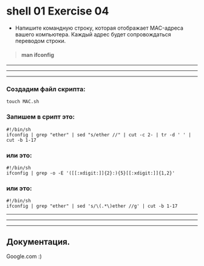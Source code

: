 # shell 01 Exercise 04

 - Напишите командную строку, которая отображает MAC-адреса вашего компьютера. Каждый адрес будет сопровождаться переводом строки.

> #### man ifconfig
_________________________________________________________________________________
_________________________________________________________________________________
_________________________________________________________________________________

### Создадим файл скрипта:

	touch MAC.sh



### Запишем в срипт это:
```
#!/bin/sh
ifconfig | grep "ether" | sed "s/ether //" | cut -c 2- | tr -d ' ' | cut -b 1-17
```


### или это:
```
#!/bin/sh
ifconfig | grep -o -E '([[:xdigit:]]{2}:){5}[[:xdigit:]]{1,2}'
```




### или это:
```
#!/bin/sh
ifconfig | grep "ether" | sed 's/\(.*\)ether //g' | cut -b 1-17
```

_________________________________________________________________________________
_________________________________________________________________________________
_________________________________________________________________________________

## Документация.

Google.com :)
